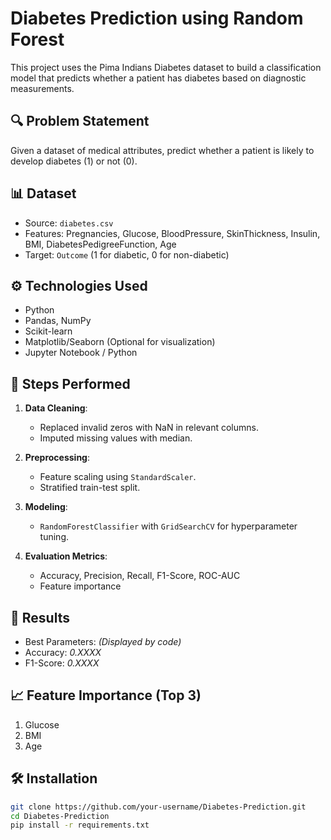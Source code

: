 # Diabetes Prediction using Random Forest

This project uses the Pima Indians Diabetes dataset to build a classification model that predicts whether a patient has diabetes based on diagnostic measurements.

## 🔍 Problem Statement

Given a dataset of medical attributes, predict whether a patient is likely to develop diabetes (1) or not (0).

## 📊 Dataset

- Source: `diabetes.csv`
- Features: Pregnancies, Glucose, BloodPressure, SkinThickness, Insulin, BMI, DiabetesPedigreeFunction, Age
- Target: `Outcome` (1 for diabetic, 0 for non-diabetic)

## ⚙️ Technologies Used

- Python
- Pandas, NumPy
- Scikit-learn
- Matplotlib/Seaborn (Optional for visualization)
- Jupyter Notebook / Python

## 📌 Steps Performed

1. **Data Cleaning**:
   - Replaced invalid zeros with NaN in relevant columns.
   - Imputed missing values with median.

2. **Preprocessing**:
   - Feature scaling using `StandardScaler`.
   - Stratified train-test split.

3. **Modeling**:
   - `RandomForestClassifier` with `GridSearchCV` for hyperparameter tuning.

4. **Evaluation Metrics**:
   - Accuracy, Precision, Recall, F1-Score, ROC-AUC
   - Feature importance

## 🧪 Results

- Best Parameters: *(Displayed by code)*
- Accuracy: *0.XXXX*
- F1-Score: *0.XXXX*

## 📈 Feature Importance (Top 3)

1. Glucose  
2. BMI  
3. Age  

## 🛠 Installation

```bash
git clone https://github.com/your-username/Diabetes-Prediction.git
cd Diabetes-Prediction
pip install -r requirements.txt
